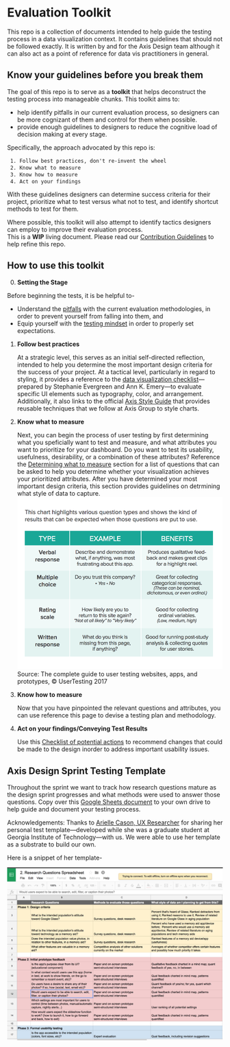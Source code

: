 # Evaluation Toolkit
This repo is a collection of documents intended to help guide the testing process in a data visualization context. It contains guidelines that should not be followed exactly. It is written by and for the Axis Design team although it can also act as a point of reference for data vis practitioners in general.

## Know your guidelines before you break them

The goal of this repo is to serve as a **toolkit** that helps deconstruct the testing process into manageable chunks.
This toolkit aims to:

- help identify pitfalls in our current evaluation process, so designers can be more cognizant of them and control for them when possible.
- provide enough guidelines to designers to reduce the cognitive load of decision making at every stage.

Specifically, the approach advocated by this repo is:
 ```
  1. Follow best practices, don't re-invent the wheel
  2. Know what to measure 
  3. Know how to measure
  4. Act on your findings
 ```
With these guidelines designers can determine success criteria for their project, prioritize what to test versus what not to test, and identify shortcut methods to test for them. 

Where possible, this toolkit will also attempt to identify tactics designers can employ to improve their evaluation process.  
This is a **WIP** living document. Please read our [Contribution Guidelines](CONTRIBUTING.md) to help refine this repo.

## How to use this toolkit

0. **Setting the Stage**

Before beginning the tests, it is be helpful to- 
   - Understand the [pitfalls](./0.Setting-the-Stage/Pitfalls.md) with the current evaluation methodologies, in order to prevent yourself from falling into them, and
   - Equip yourself with the [testing mindset](./0.Setting-the-Stage/TestingMindset.md) in order to properly set expectations.

1. **Follow best practices**

   At a strategic level, this serves as an initial self-directed reflection, intended to help you determine the most important design criteria for the success of your project. At a tactical level, particularly in regard to styling, it provides a reference to the [data visualization checklist](./Assets/DataVizChecklist-May2016.pdf)—prepared by Stephanie Evergreen and Ann K. Emery—to evaluate specific UI elements such as typography, color, and arrangement. Additionally, it also links to the official [Axis Style Guide](https://sites.google.com/view/style-guide/guidelines) that provides reusable techniques that we follow at Axis Group to style charts.

2. **Know what to measure**

   Next, you can begin the process of user testing by first determining what you speficially want to test and measure, and what attributes you want to prioritize for your dashboard. Do you want to test its usability, usefulness, desirability, or a combination of these attributes? Reference the [Determining what to measure](./2.Determining-what-to-measure/README.md) section for a list of questions that can be asked to help you determine whether your visualization achieves your prioritized attributes. After you have determined your most important design criteria, this section provides guidelines on detrmining what style of data to capture.
 ![](Assets/images/style-of-data.png)
 Source: The complete guide to user testing websites, apps, and prototypes, © UserTesting 2017

3. **Know how to measure**

   Now that you have pinpointed the relevant questions and attributes, you can use reference this page to devise a testing plan and methodology.

4. **Act on your findings/Conveying Test Results**

   Use this [Checklist of potential actions](./4.Conveying-Test-Results/Checklist-of-potential-actions.md) to recommend changes that could be made to the design inorder to address important usability issues. 

## Axis Design Sprint Testing Template

Throughout the sprint we want to track how research questions mature as the design sprint progresses and what methods were used to answer those questions. Copy over this [Google Sheets document](https://docs.google.com/spreadsheets/d/1lfcPwG4gH-rQQhl5MuXgNevy8_hlJPvdx6_RiLT34qw/edit#gid=0) to your own drive to help guide and document your testing process.

Acknowledgements: Thanks to [Arielle Cason, UX Researcher](http://ariellecason.com/) for sharing her personal test template—developed while she was a graduate student at Georgia Institute of Technology—with us. We were able to use her template as a substrate to build our own.

Here is a snippet of her template-

![Testing Template](./Assets/images/Sample-Testing-Template.png)
